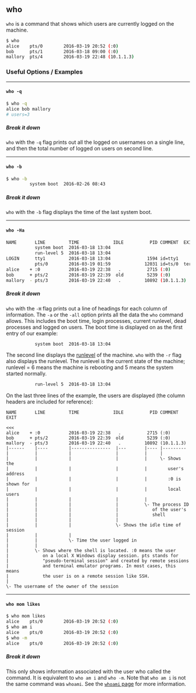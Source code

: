 ---
---

who
-------

`who` is a command that shows which users are currently logged on the machine.

~~~ bash
$ who
alice    pts/0        2016-03-19 20:52 (:0)
bob      pts/1        2016-03-18 09:00 (:0)
mallory  pts/4        2016-03-19 22:48 (10.1.1.3)
~~~

<!--more-->

### Useful Options / Examples

-------

#### `who -q`
~~~ bash
$ who -q
alice bob mallory
# users=3
~~~

##### Break it down
`who` with the `-q` flag prints out all the logged on usernames on a single line, and then the total number of logged on users on second line.

-------

#### `who -b`
~~~ bash
$ who -b
         system boot  2016-02-26 08:43
~~~

##### Break it down
`who` with the `-b` flag displays the time of the last system boot.

-------

#### `who -Ha`
~~~ bash
NAME       LINE         TIME             IDLE          PID COMMENT  EXIT
           system boot  2016-03-18 13:04
           run-level 5  2016-03-18 13:04
LOGIN      tty1         2016-03-18 13:04              1594 id=tty1
           pts/0        2016-03-19 01:59             12031 id=ts/0  term=0 exit=0
alice    + :0           2016-03-19 22:38   .          2715 (:0)
bob      + pts/2        2016-03-19 22:39  old         5239 (:0)
mallory  - pts/3        2016-03-19 22:40   .         10892 (10.1.1.3)
~~~

##### Break it down
`who` with the `-H` flag prints out a line of headings for each column of information.
The `-a` or the `-all` option prints all the data the `who` command allows.
This includes the boot time, login processes, current runlevel, dead processes and logged on users.
The boot time is displayed on as the first entry of our example:

~~~ bash
           system boot  2016-03-18 13:04
~~~

The second line displays the [runlevel](https://en.wikipedia.org/wiki/Runlevel#Linux_Standard_Base_specification) of the machine.
`who` with the `-r` flag also displays the runlevel.
The runlevel is the current state of the machine; runlevel = 6 means the machine is rebooting and 5 means the system started normally.

~~~ bash
           run-level 5  2016-03-18 13:04
~~~

On the last three lines of the example, the users are displayed (the column headers are included for reference):

~~~
NAME       LINE         TIME             IDLE          PID COMMENT  EXIT
                                                                             <<<
alice    + :0           2016-03-19 22:38   .          2715 (:0)
bob      + pts/2        2016-03-19 22:39  old         5239 (:0)
mallory  - pts/3        2016-03-19 22:40   .         10892 (10.1.1.3)
|------    |----        |---------------  |---       |---- |---------
|          |            |                 |          |     |
|          |            |                 |          |     \- Shows the
|          |            |                 |          |        user's address
|          |            |                 |          |        :0 is shown for
|          |            |                 |          |        local users
|          |            |                 |          | 
|          |            |                 |          \- The process ID
|          |            |                 |             of the user's
|          |            |                 |             shell
|          |            |                 | 
|          |            |                 \- Shows the idle time of session
|          |            | 
|          |            \- Time the user logged in
|          | 
|          \- Shows where the shell is located. :0 means the user
|             on a local X Windows display session. pts stands for
|             "pseudo-terminal session" and created by remote sessions
|             and terminal emulator programs. In most cases, this means
|             the user is on a remote session like SSH.
|
\- The username of the owner of the session
~~~

-------

#### `who mom likes`
~~~ bash
$ who mom likes
alice    pts/0        2016-03-19 20:52 (:0)
$ who am i
alice    pts/0        2016-03-19 20:52 (:0)
$ who -m
alice    pts/0        2016-03-19 20:52 (:0)
~~~

##### Break it down
This only shows information associated with the user who called the command. It is equivalent to `who am i` and `who -m`.
Note that `who am i` is not the same command was `whoami`. See the [`whoami` page](whoami.html) for more information.
